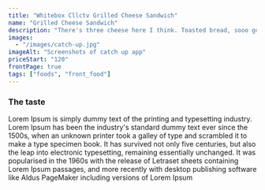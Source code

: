 ```yaml
---
title: "Whitebox Cllctv Grilled Cheese Sandwich"
name: "Grilled Cheese Sandwich"
description: "There's three cheese here I think. Toasted bread, sooo good. So much toast and cheese much wow!"
images: 
  - "/images/catch-up.jpg"
imageAlt: "Screenshots of catch up app"
priceStart: "120"
frontPage: true
tags: ["foods", "front_food"]
---
```


### The taste

Lorem Ipsum is simply dummy text of the printing and typesetting industry. Lorem Ipsum has been the industry's standard dummy text ever since the 1500s, when an unknown printer took a galley of type and scrambled it to make a type specimen book. It has survived not only five centuries, but also the leap into electronic typesetting, remaining essentially unchanged. It was popularised in the 1960s with the release of Letraset sheets containing Lorem Ipsum passages, and more recently with desktop publishing software like Aldus PageMaker including versions of Lorem Ipsum